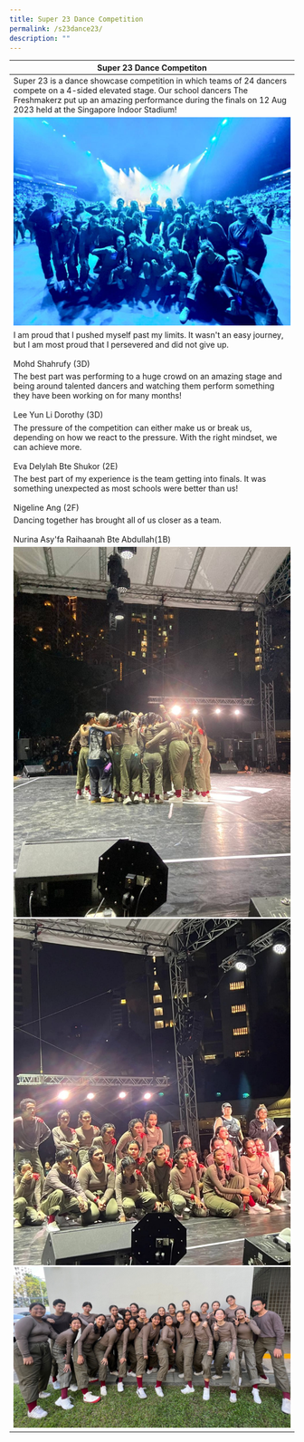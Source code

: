 ```yaml
---
title: Super 23 Dance Competition
permalink: /s23dance23/
description: ""
---
```

|Super 23 Dance Competiton |
|--|
|Super 23 is a dance showcase competition in which teams of 24 dancers compete on a 4-sided elevated stage. Our school dancers The Freshmakerz put up an amazing performance during the finals on 12 Aug 2023 held at the Singapore Indoor Stadium!
![](/images/s23dance01.jpeg)|
|I am proud that I pushed myself past my limits. It wasn't an easy journey, but I am most proud that I persevered and did not give up.<br><br>Mohd Shahrufy (3D)|
|The best part was performing to a huge crowd on an amazing stage and being around talented dancers and watching them perform something they have been working on for many months!<br><br>Lee Yun Li Dorothy (3D) |
|The pressure of the competition can either make us or break us, depending on how we react to the pressure. With the right mindset, we can achieve more.<br><br>Eva Delylah Bte Shukor (2E)|
|The best part of my experience is the team getting into finals. It was something unexpected as most schools were better than us!<br><br>Nigeline Ang (2F)|
|Dancing together has brought all of us closer as a team.<br><br>Nurina Asy'fa Raihaanah Bte Abdullah(1B)|
|![](/images/s23dance02.jpeg)<br>![](/images/s23dance03.jpeg)<br>![](/images/s23dance04.jpeg)|